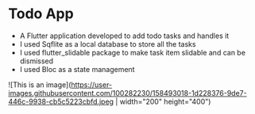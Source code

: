 # **Todo App**
- A Flutter application developed to add todo tasks and handles it
- I used Sqflite as a local database to store all the tasks
- I used flutter_slidable package to make task item slidable and can be dismissed
- I used Bloc as a state management



![This is an image](https://user-images.githubusercontent.com/100282230/158493018-1d228376-9de7-446c-9938-cb5c5223cbfd.jpeg | width="200" height="400")






